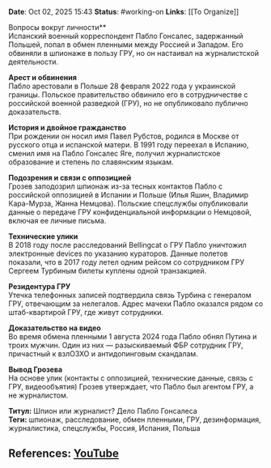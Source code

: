 **Date**: Oct 02, 2025 15:43
**Status**: #working-on
**Links**: [[To Organize]] 

Вопросы вокруг личности**  
Испанский военный корреспондент Пабло Гонсалес, задержанный Польшей, попал в обмен пленными между Россией и Западом. Его обвиняли в шпионаже в пользу ГРУ, но он настаивал на журналистской деятельности.  

**Арест и обвинения**  
Пабло арестовали в Польше 28 февраля 2022 года у украинской границы. Польское правительство обвинило его в сотрудничестве с российской военной разведкой (ГРУ), но не опубликовало публично доказательств.  

**История и двойное гражданство**  
При рождении он носил имя Павел Рубстов, родился в Москве от русского отца и испанской матери. В 1991 году переехал в Испанию, сменил имя на Пабло Гонсалес Яге, получил журналистское образование и степень по славянским языкам.  

**Подозрения и связи с оппозицией**  
Грозев заподозрил шпионаж из-за тесных контактов Пабло с российской оппозицией в Испании и Польше (Илья Яшин, Владимир Кара-Мурза, Жанна Немцова). Польские спецслужбы опубликовали данные о передаче ГРУ конфиденциальной информации о Немцовой, включая ее личные письма.  

**Технические улики**  
В 2018 году после расследований Bellingcat о ГРУ Пабло уничтожил электронные devices по указанию кураторов. Данные полетов показали, что в 2017 году летел одним рейсом со сотрудником ГРУ Сергеем Турбиным билеты куплены одной транзакцией.  

**Резидентура ГРУ**  
Утечка телефонных записей подтвердила связь Турбина с генералом ГРУ, отвечающим за нелегалов. Адрес мачехи Пабло оказался рядом со штаб-квартирой ГРУ, где живут сотрудники.  

**Доказательство на видео**  
Во время обмена пленными 1 августа 2024 года Пабло обнял Путина и троих мужчин. Один из них — разыскиваемый ФБР сотрудник ГРУ, причастный к взлОЗХО и антидопинговым скандалам.  

**Вывод Грозева**  
На основе улик (контакты с оппозицией, технические данные, связь с ГРУ, видеообъятия) Грозев утверждает, что Пабло был агентом ГРУ, а не журналистом.  

**Титул:** Шпион или журналист? Дело Пабло Гонсалеса  
**Теги:** шпионаж, расследование, обмен пленными, ГРУ, дезинформация, журналистика, спецслужбы, Россия, Испания, Польша

## References: [YouTube](https://www.youtube.com/watch?v=Q-FUsXwCFF8)
